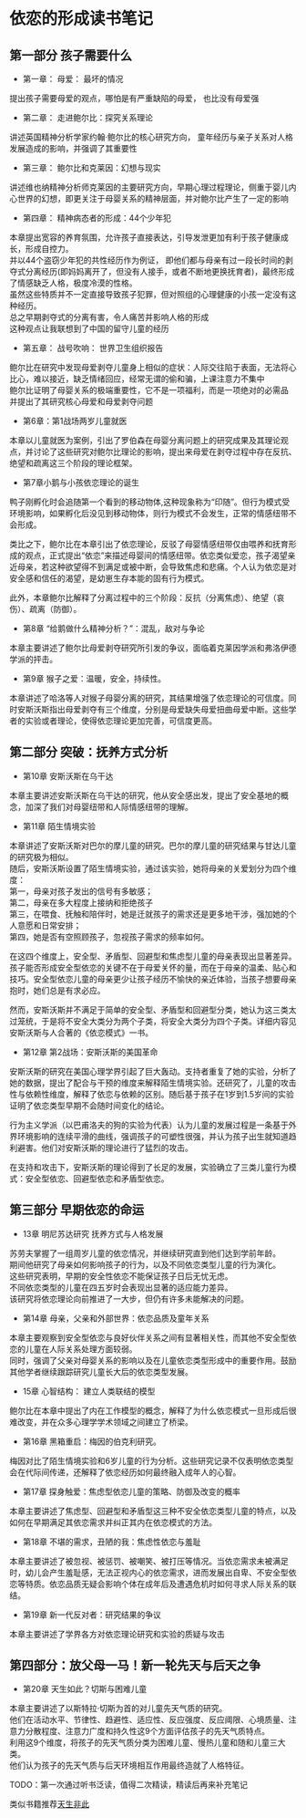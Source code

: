 # 依恋的形成读书笔记

## 第一部分 孩子需要什么

- 第一章： 母爱： 最坏的情况

提出孩子需要母爱的观点，哪怕是有严重缺陷的母爱， 也比没有母爱强

- 第二章： 走进鲍尔比：探究关系理论

讲述英国精神分析学家约翰·鲍尔比的核心研究方向， 童年经历与亲子关系对人格发展造成的影响，并强调了其重要性

- 第三章： 鲍尔比和克莱因：幻想与现实

讲述维也纳精神分析师克莱因的主要研究方向，早期心理过程理论，侧重于婴儿内心世界的幻想，即更关注于母婴关系的精神层面，并对鲍尔比产生了一定的影响

- 第四章： 精神病态者的形成：44个少年犯

本章提出宽容的养育氛围，允许孩子直接表达，引导发泄更加有利于孩子健康成长，形成自控力。  
并以44个盗窃少年犯的共性经历作为例证， 即他们都与母亲有过一段长时间的剥夺式分离经历(即妈妈离开了，但没有人接手，或者不断地更换抚育者)，最终形成了情感缺乏人格，极度冷漠的性格。  
虽然这些特质并不一定直接导致孩子犯罪，但对照组的心理健康的小孩一定没有这种经历。  
总之早期剥夺式的分离有害，令人痛苦并影响人格的形成  
这种观点让我联想到了中国的留守儿童的经历  

- 第五章： 战号吹响： 世界卫生组织报告

鲍尔比在研究中发现母爱剥夺儿童身上相似的症状：人际交往陷于表面，无法将心比心，难以接近，缺乏情绪回应，经常无谓的偷和骗，上课注意力不集中  
鲍尔比证明了母婴关系的极端重要性，它不是一项福利，而是一项绝对的必需品  
并提出了其研究核心母爱和母爱剥夺问题  

- 第6章：第1战场两岁儿童就医

本章以儿童就医为案例，引出了罗伯森在母婴分离问题上的研究成果及其理论观点，并讨论了这些研究对鲍尔比理论的影响，提出来母爱在剥夺过程中存在反抗、绝望和疏离这三个阶段的理论框架。

- 第7章小鹅与小孩依恋理论的诞生

鸭子刚孵化时会追随第一个看到的移动物体,这种现象称为“印随”。但行为模式受环境影响，如果孵化后没见到移动物体，则行为模式不会发生，正常的情感纽带不会形成。

类比之下，鲍尔比在本章引出了依恋理论，反驳了母婴情感纽带仅由喂养和抚育形成的观点，正式提出“依恋”来描述母婴间的情感纽带。依恋类似爱恋，孩子渴望亲近母亲，若这种欲望得不到满足或被中断，会导致焦虑和悲痛。个人认为依恋是对安全感和信任的渴望，是幼崽生存本能的固有行为模式。

此外，本章鲍尔比解释了分离过程中的三个阶段：反抗（分离焦虑）、绝望（哀伤）、疏离（防御）。

- 第8章 “给鹅做什么精神分析？”：混乱，敌对与争论

本章主要讲述了鲍尔比母爱剥夺研究所引发的争议，面临着克莱因学派和弗洛伊德学派的抨击。

- 第9章 猴子之爱：温暖，安全，持续性。

本章讲述了哈洛等人对猴子母婴分离的研究，其结果增强了依恋理论的可信度。同时安斯沃斯指出母爱剥夺有三个维度，分别是母爱缺失母爱扭曲母爱中断。这些学者的实验或者理论，使得依恋理论更加完善，可信度更高。

## 第二部分 突破：抚养方式分析

- 第10章 安斯沃斯在乌干达

本章主要讲述安斯沃斯在乌干达的研究，他从安全感出发，提出了安全基地的概念，加深了我们对母婴纽带和人际情感纽带的理解。

- 第11章 陌生情境实验

本章讲述了安斯沃斯对巴尔的摩儿童的研究。巴尔的摩儿童的研究结果与甘达儿童的研究极为相似。  
随后，安斯沃斯设置了陌生情境实验，通过该实验，她将母亲的关爱划分为四个维度：  
第一，母亲对孩子发出的信号有多敏感；  
第二，母亲在多大程度上接纳和拒绝孩子  
第三，在喂食、抚触和陪伴时，她是迁就孩子的需求还是更多地干涉，强加她的个人意愿和日常安排；  
第四，她是否有空照顾孩子，忽视孩子需求的频率如何。  

在这四个维度上，安全型、矛盾型、回避型和焦虑型儿童的母亲表现出显著差异。  
孩子能否形成安全型依恋的关键不在于母爱关怀的量，而在于母亲的温柔、贴心和技巧。安全型依恋儿童的母亲更少让孩子经历不愉快的亲近体验，当孩子想要母亲抱时，她们总是有求必应。  

然而，安斯沃斯并不满足于简单的安全型、矛盾型和回避型分类，她认为这三类太过笼统，于是将不安全大类分为两个子类，将安全大类分为四个子类。详细内容见安斯沃斯与人合著的《依恋模式》一书。

- 第12章 第2战场：安斯沃斯的美国革命

安斯沃斯的研究在美国心理学界引起了巨大轰动。支持者重复了她的实验，分析了她的数据，提出了配合与干预的维度来解释陌生情境实验。还研究了，儿童的攻击性与依赖性维度，解释了依恋与依赖的区别。随后基于孩子在1岁到1.5岁间的实验证明了依恋类型早期不会随时间变化的结论。

行为主义学派（以巴甫洛夫的狗的实验为代表）认为儿童的发展过程是一条基于外界环境影响的连续平滑的曲线，强调孩子的可塑性很强，并认为孩子出生就知道趋利避害。他们对安斯沃斯的理论进行了猛烈的攻击。

在支持和攻击下，安斯沃斯的理论得到了长足的发展，实验确立了三类儿童行为模式：安全型依恋、回避型依恋和矛盾型依恋。

## 第三部分 早期依恋的命运

- 13章 明尼苏达研究 抚养方式与人格发展

苏劳夫掌握了一组周岁儿童的依恋情况，并继续研究直到他们达到学前年龄。  
期间他研究了母亲如何影响孩子的行为，以及不同依恋类型儿童的行为演化。  
这些研究表明，早期的安全性依恋不能保证孩子日后无忧无虑。  
不同依恋类型的儿童在四五岁时会表现出显著的适应能力差异。  
该研究将依恋理论向前推进了一大步，但仍有许多未能解决的问题。  

- 第14章 母亲，父亲和外部世界：依恋品质及童年关系

本章主要观察到安全型依恋与良好伙伴关系之间有显著相关性，而其他不安全型依恋的儿童在人际关系处理方面较弱。  
同时，强调了父亲对母婴关系的影响以及在儿童依恋类型形成中的重要作用。鼓励其他学者继续跟踪研究儿童长大后的依恋类型发展。

- 15章 心智结构： 建立人类联结的模型

鲍尔比在本章中提出了内在工作模型的概念，解释了为什么依恋模式一旦形成后很难改变，并在众多心理学学术领域之间建立了桥梁。

- 第16章 黑箱重启：梅因的伯克利研究。

梅因对比了陌生情境实验和6岁儿童的行为分析。这些研究记录不仅表明依恋类型会在代际间传递，还解释了依恋经历如何最终融入成年人的心智。

- 第17章 探身触爱：焦虑型依恋儿童的策略、防御及改变的概率

本章主要讲述了焦虑型、回避型和矛盾型这三种不安全依恋类型儿童的特点，以及如何在早期满足其依恋需求并纠正其内在依恋模式的方法。

- 第18章 不堪的需求，丑陋的我：焦虑性依恋与羞耻

本章主要讲述了被忽视、被惩罚、被嘲笑、被打压等情况。当依恋需求未被满足时，幼儿会产生羞耻感，无法正视内心的依恋需求，进而发展出自卑、不安全型依恋等特质。依恋品质无疑会影响个体在成年后及遭遇危机时如何寻求人际关系的联结。

- 第19章 新一代反对者：研究结果的争议

本章主要讲述了学界各方对依恋理论研究和实验的质疑与攻击

## 第四部分：放父母一马！新一轮先天与后天之争

- 第20章 天生如此？切斯与困难儿童

本章主要讲述了以斯特拉·切斯为首的对儿童先天气质的研究。  
他们在活动水平、节律性、趋避性、适应性、反应强度、反应阈限、心境质量、注意力分散程度、注意力广度和持久性这9个方面评估孩子的先天气质特点。  
利用这9个维度，将孩子的先天气质分类为困难儿童、慢热儿童和随和儿童三大类。  
他们认为孩子的先天气质与后天环境相互作用最终造就了人格特征。

TODO：第一次通过听书泛读，值得二次精读，精读后再来补充笔记

类似书籍推荐[天生非此](#天生非此)
